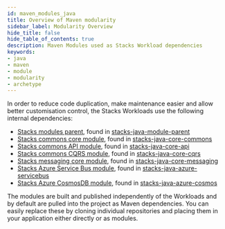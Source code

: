 ```yaml
---
id: maven_modules_java
title: Overview of Maven modularity
sidebar_label: Modularity Overview
hide_title: false
hide_table_of_contents: true
description: Maven Modules used as Stacks Workload dependencies
keywords:
- java
- maven
- module
- modularity
- archetype
---
```


In order to reduce code duplication, make maintenance easier and allow better customisation control, 
the Stacks Workloads use the following internal dependencies:

- [Stacks modules parent](/docs/workloads/azure/backend/java/architecture/dependency_parent_java), found in [stacks-java-module-parent](https://github.com/amido/stacks-java-module-parent)
- [Stacks commons core module](/docs/workloads/azure/backend/java/architecture/dependency_commons_java), found in [stacks-java-core-commons](https://github.com/amido/stacks-java-core-commons)
- [Stacks commons API module](/docs/workloads/azure/backend/java/architecture/dependency_api_java), found in [stacks-java-core-api](https://github.com/amido/stacks-java-core-api)
- [Stacks commons CQRS module](/docs/workloads/azure/backend/java/architecture/dependency_cqrs_java), found in [stacks-java-core-cqrs](https://github.com/amido/stacks-java-core-cqrs)
- [Stacks messaging core module](/docs/workloads/azure/backend/java/architecture/dependency_messaging_java), found in [stacks-java-core-messaging](https://github.com/amido/stacks-java-core-messaging)
- [Stacks Azure Service Bus module](/docs/workloads/azure/backend/java/architecture/dependency_servicebus_java), found in [stacks-java-azure-servicebus](https://github.com/amido/stacks-java-azure-servicebus)
- [Stacks Azure CosmosDB module](/docs/workloads/azure/backend/java/architecture/dependency_cosmos_java), found in [stacks-java-azure-cosmos](https://github.com/amido/stacks-java-azure-cosmos)

The modules are built and published independently of the Workloads and by default are pulled into the project as
Maven dependencies. You can easily replace these by cloning individual repositories and placing them in your
application either directly or as modules.
